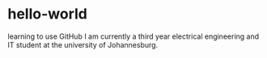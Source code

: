 # hello-world
learning to use GitHub
I am currently a third year electrical engineering and IT student at the university of Johannesburg.
